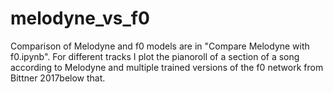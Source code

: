 # melodyne_vs_f0

Comparison of Melodyne and f0 models are in "Compare Melodyne with f0.ipynb". For different tracks I plot the pianoroll of a section of a song according to Melodyne and multiple trained versions of the f0 network from Bittner 2017below that.
